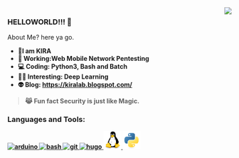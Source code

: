 <img align="right" src="https://github-readme-stats.vercel.app/api?username=kiralab&show_icons=true&theme=blueberry&count_private=true&hide=prs" />

### HELLOWORLD!!! 🙏
About Me? here ya go.
* <b>🥷I am KIRA
* <b>🔭 Working:</b>Web Mobile Network Pentesting
* <b>💻 Coding:</b> Python3, Bash and Batch
* <b>💁‍♂️ Interesting:</b> Deep Learning
* <b>👽 Blog:</b> https://kiralab.blogspot.com/

> 😹 Fun fact **Security is just like Magic.**

<h3 align="left">Languages and Tools:</h3>
<p align="left"> <a href="https://www.arduino.cc/" target="_blank"> <img src="https://cdn.worldvectorlogo.com/logos/arduino-1.svg" alt="arduino" width="40" height="40"/> </a> <a href="https://www.gnu.org/software/bash/" target="_blank"> <img src="https://www.vectorlogo.zone/logos/gnu_bash/gnu_bash-icon.svg" alt="bash" width="40" height="40"/> </a> <a href="https://git-scm.com/" target="_blank"> <img src="https://www.vectorlogo.zone/logos/git-scm/git-scm-icon.svg" alt="git" width="40" height="40"/> </a> <a href="https://gohugo.io/" target="_blank"> <img src="https://api.iconify.design/logos-hugo.svg" alt="hugo" width="40" height="40"/> </a> <a href="https://www.linux.org/" target="_blank"> <img src="https://raw.githubusercontent.com/devicons/devicon/master/icons/linux/linux-original.svg" alt="linux" width="40" height="40"/> </a> <a href="https://www.python.org" target="_blank"> <img src="https://raw.githubusercontent.com/devicons/devicon/master/icons/python/python-original.svg" alt="python" width="40" height="40"/> </a> </p>
